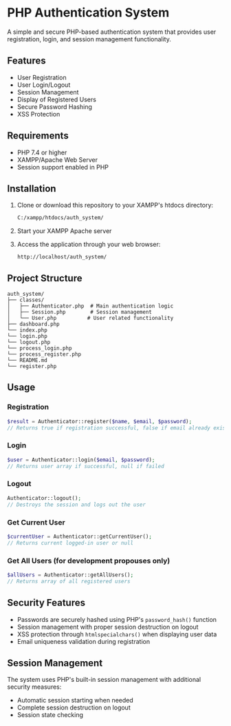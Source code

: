 # PHP Authentication System

A simple and secure PHP-based authentication system that provides user registration, login, and session management functionality.

## Features

- User Registration
- User Login/Logout
- Session Management
- Display of Registered Users
- Secure Password Hashing
- XSS Protection

## Requirements

- PHP 7.4 or higher
- XAMPP/Apache Web Server
- Session support enabled in PHP

## Installation

1. Clone or download this repository to your XAMPP's htdocs directory:
   ```bash
   C:/xampp/htdocs/auth_system/
   ```

2. Start your XAMPP Apache server

3. Access the application through your web browser:
   ```
   http://localhost/auth_system/
   ```

## Project Structure

```
auth_system/
├── classes/
│   ├── Authenticator.php  # Main authentication logic
│   ├── Session.php        # Session management
│   └── User.php          # User related functionality
├── dashboard.php
└── index.php
└── login.php
└── logout.php
└── process_login.php
└── process_register.php
└── README.md
└── register.php
```

## Usage

### Registration
```php
$result = Authenticator::register($name, $email, $password);
// Returns true if registration successful, false if email already exists
```

### Login
```php
$user = Authenticator::login($email, $password);
// Returns user array if successful, null if failed
```

### Logout
```php
Authenticator::logout();
// Destroys the session and logs out the user
```

### Get Current User
```php
$currentUser = Authenticator::getCurrentUser();
// Returns current logged-in user or null
```

### Get All Users (for development propouses only)
```php
$allUsers = Authenticator::getAllUsers();
// Returns array of all registered users
```

## Security Features

- Passwords are securely hashed using PHP's `password_hash()` function
- Session management with proper session destruction on logout
- XSS protection through `htmlspecialchars()` when displaying user data
- Email uniqueness validation during registration

## Session Management

The system uses PHP's built-in session management with additional security measures:
- Automatic session starting when needed
- Complete session destruction on logout
- Session state checking

